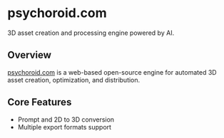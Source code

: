 # psychoroid.com

3D asset creation and processing engine powered by AI.

## Overview

[psychoroid.com](https://psychoroid.com) is a web-based open-source engine for automated 3D asset creation, optimization, and distribution.

## Core Features
- Prompt and 2D to 3D conversion
- Multiple export formats support